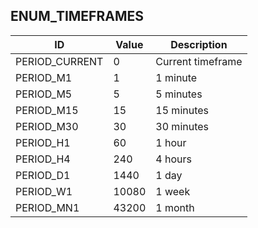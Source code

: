 ## ENUM_TIMEFRAMES

| ID               | Value | Description       |
|------------------|-------|-------------------|
| PERIOD_CURRENT   | 0     | Current timeframe |
| PERIOD_M1        | 1     | 1 minute          |
| PERIOD_M5        | 5     | 5 minutes         |
| PERIOD_M15       | 15    | 15 minutes        |
| PERIOD_M30       | 30    | 30 minutes        |
| PERIOD_H1        | 60    | 1 hour            |
| PERIOD_H4        | 240   | 4 hours           |
| PERIOD_D1        | 1440  | 1 day             |
| PERIOD_W1        | 10080 | 1 week            |
| PERIOD_MN1       | 43200 | 1 month           |


